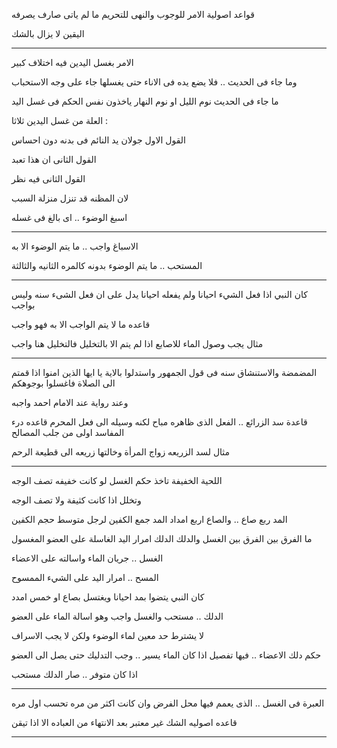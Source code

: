 قواعد اصولية
الامر للوجوب والنهى للتحريم ما لم ياتى صارف يصرفه 

اليقين لا يزال بالشك

---
الامر بغسل اليدين فيه اختلاف كبير 

وما جاء فى الحديث .. فلا يضع يده فى الاناء حتى يغسلها جاء على وجه الاستحباب 

ما جاء فى الحديث نوم الليل او نوم النهار ياخذون نفس الحكم فى غسل اليد 

العلة من غسل اليدين ثلاثا :

القول الاول جولان يد النائم فى بدنه دون احساس 

القول الثانى ان هذا تعبد 

القول الثانى فيه نظر 

لان المظنه قد تنزل منزلة السبب 

اسبغ الوضوء .. اى بالغ فى غسله 

----
الاسباغ 
واجب .. ما يتم الوضوء الا به 

المستحب .. ما يتم الوضوء بدونه كالمره الثانيه والثالثة 

---
كان النبي اذا فعل الشيء احيانا ولم يفعله احيانا يدل على ان فعل الشىء سنه وليس بواجب

قاعده
ما لا يتم الواجب الا به فهو واجب 

مثال يجب وصول الماء للاصابع اذا لم يتم الا بالتخليل فالتخليل هنا واجب

---
المضمضة والاستنشاق سنه فى قول الجمهور 
واستدلوا بالاية يا ايها الذين امنوا اذا قمتم الى الصلاة فاغسلوا بوجوهكم 

وعند رواية عند الامام احمد واجبه 

قاعدة 
سد الزرائع .. الفعل الذى ظاهره مباح لكنه وسيله الى فعل المحرم 
قاعده 
درء المفاسد اولى من جلب المصالح 

مثال لسد الزريعه
زواج المرأة وخالتها زريعه الى قطيعة الرحم 


----


اللحية الخفيفة تاخذ حكم الغسل لو كانت خفيفه تصف الوجه 

وتخلل اذا كانت كثيفة ولا تصف الوجه 


المد ربع صاع .. والصاع اربع امداد 
المد جمع الكفين لرجل متوسط حجم الكفين 

ما الفرق بين الفرق بين الغسل والدلك 
الدلك امرار اليد الغاسلة على العضو المغسول 

الغسل .. جريان الماء واسالته على الاعضاء 

المسح .. امرار اليد على الشيء الممسوح 

كان النبي يتضوا بمد احيانا ويغتسل بصاع او خمس امدد 

الدلك .. مستحب والغسل واجب وهو اسالة الماء على العضو 

لا يشترط حد معين لماء الوضوء ولكن لا يجب الاسراف 

حكم دلك الاعضاء .. فيها تفصيل 
اذا كان الماء يسير .. وجب التدليك حتى يصل الى العضو 

اذا كان متوفر .. صار الدلك مستحب

---
العبرة فى الغسل .. الذى يعمم فيها محل الفرض وان كانت اكثر من مره تحسب اول مره 

قاعده اصوليه
الشك غير معتبر بعد الانتهاء من العباده الا اذا تيقن

-------



